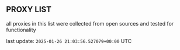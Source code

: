 ## PROXY LIST

all proxies in this list were collected from open sources and tested for functionality

last update: `2025-01-26 21:03:56.527079+00:00` UTC